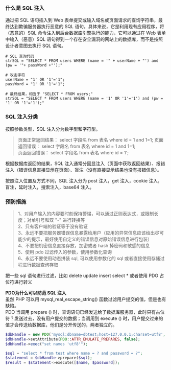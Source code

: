 
### 什么是 SQL 注入
通过把 SQL 语句插入到 Web 表单提交或输入域名或页面请求的查询字符串，最终达到欺骗服务器执行恶意的 SQL 语句。具体来说，它是利用现有应用程序，将（恶意的）SQL 命令注入到后台数据库引擎执行的能力，它可以通过在 Web 表单中输入（恶意）SQL 语句得到一个存在安全漏洞的网站上的数据库，而不是按照设计者意图去执行 SQL 语句。
```
# SQL 查询代码
strSQL = "SELECT * FROM users WHERE (name = '" + userName + "') and (pw = '"+ passWord +"');"

# 攻击字符
userName = "1' OR '1'='1";
passWord = "1' OR '1'='1";

# 最终结果，相当于 "SELECT * FROM users;"
strSQL = "SELECT * FROM users WHERE (name = '1' OR '1'='1') and (pw = '1' OR '1'='1');"
```

### SQL 注入分类
按照参数类型，SQL 注入分为数字型和字符型。  
> 页面正常返回结果： select 字段名 from 表名 where id = 1 and 1=1;
> 页面返回错误： select 字段名 from 表名 where id = 1 and 1=1;  
> 页面返回错误： select 字段名 from 表名 where id = 1';

根据数据库返回的结果，SQL 注入通常分回显注入（页面中获取返回结果）、报错注入（错误信息直接显示在页面）、盲注（没有直接显示结果也没有报错信息）。  

按照注入位置及方式不同，SQL 注入分为 post 注入，get 注入，cookie 注入，盲注，延时注入，搜索注入，base64 注入。  

### 预防措施
> 1、对用户输入的内容要时刻保持警惕，可以通过正则表达式，或限制长度；对单引号和双 "-" 进行转换等  
> 2、只有客户端的验证等于没有验证  
> 3、永远不要把服务器错误信息暴露给用户（应用的异常信息应该给出尽可能少的提示，最好使用自定义的错误信息对原始错误信息进行包装）  
> 4、不要把机密信息直接存放，加密或者 hash 掉密码和敏感的信息  
> 5、使用 pdo 过滤传入的参数，使用参数化查询  
> 6、永远不要使用动态拼装 sql, 可以使用参数化的 sql 或者直接使用存储过程进行数据查询存取  

把一些 sql 语句进行过滤，比如 delete update insert select * 或者使用 PDO 占位符进行转义

**PDO为什么可以防范 SQL 注入**  
虽然 PHP 可以用 mysql_real_escape_string() 函数过滤用户提交的值，但是也有缺陷。  
PDO 当调用 prepare () 时，查询语句已经发送给了数据库服务器，此时只有占位符？发送过去，没有用户提交的数据；当调用到 execute () 时，用户提交过来的值才会传送给数据库，他们是分开传送的，两者独立的。
```php
$dbHandle = new PDO('mysql:dbname=dbtest;host=127.0.0.1;charset=utf8', 'user', 'password');
$dbHandle->setAttribute(PDO::ATTR_EMULATE_PREPARES, false);
$dbHandle->exec("set names 'utf8'"); 

$sql = "select * from test where name = ? and password = ?";
$statement = $dbHandle->prepare($sql); 
$result = $statement->execute([$name, $password]); 
```
